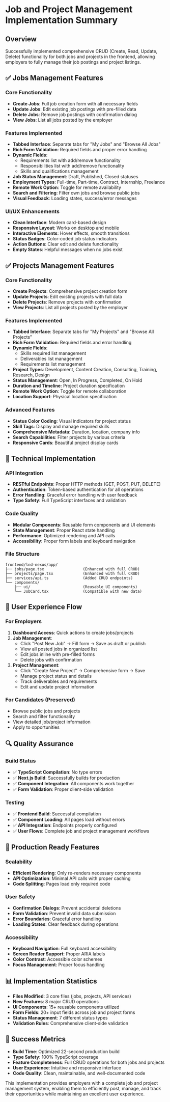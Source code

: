 # Job and Project Management Implementation Summary

## Overview
Successfully implemented comprehensive CRUD (Create, Read, Update, Delete) functionality for both jobs and projects in the frontend, allowing employers to fully manage their job postings and project listings.

## ✅ Jobs Management Features

### Core Functionality
- **Create Jobs**: Full job creation form with all necessary fields
- **Update Jobs**: Edit existing job postings with pre-filled data
- **Delete Jobs**: Remove job postings with confirmation dialog
- **View Jobs**: List all jobs posted by the employer

### Features Implemented
- **Tabbed Interface**: Separate tabs for "My Jobs" and "Browse All Jobs"
- **Rich Form Validation**: Required fields and proper error handling
- **Dynamic Fields**: 
  - Requirements list with add/remove functionality
  - Responsibilities list with add/remove functionality
  - Skills and qualifications management
- **Job Status Management**: Draft, Published, Closed statuses
- **Employment Types**: Full-time, Part-time, Contract, Internship, Freelance
- **Remote Work Option**: Toggle for remote availability
- **Search and Filtering**: Filter own jobs and browse public jobs
- **Visual Feedback**: Loading states, success/error messages

### UI/UX Enhancements
- **Clean Interface**: Modern card-based design
- **Responsive Layout**: Works on desktop and mobile
- **Interactive Elements**: Hover effects, smooth transitions
- **Status Badges**: Color-coded job status indicators
- **Action Buttons**: Clear edit and delete functionality
- **Empty States**: Helpful messages when no jobs exist

## ✅ Projects Management Features

### Core Functionality
- **Create Projects**: Comprehensive project creation form
- **Update Projects**: Edit existing projects with full data
- **Delete Projects**: Remove projects with confirmation
- **View Projects**: List all projects posted by the employer

### Features Implemented
- **Tabbed Interface**: Separate tabs for "My Projects" and "Browse All Projects"
- **Rich Form Validation**: Required fields and error handling
- **Dynamic Fields**:
  - Skills required list management
  - Deliverables list management
  - Requirements list management
- **Project Types**: Development, Content Creation, Consulting, Training, Research, Design
- **Status Management**: Open, In Progress, Completed, On Hold
- **Duration and Timeline**: Project duration specification
- **Remote Work Option**: Toggle for remote collaboration
- **Location Support**: Physical location specification

### Advanced Features
- **Status Color Coding**: Visual indicators for project status
- **Skill Tags**: Display and manage required skills
- **Comprehensive Metadata**: Duration, location, company info
- **Search Capabilities**: Filter projects by various criteria
- **Responsive Cards**: Beautiful project display cards

## 🔧 Technical Implementation

### API Integration
- **RESTful Endpoints**: Proper HTTP methods (GET, POST, PUT, DELETE)
- **Authentication**: Token-based authentication for all operations
- **Error Handling**: Graceful error handling with user feedback
- **Type Safety**: Full TypeScript interfaces and validation

### Code Quality
- **Modular Components**: Reusable form components and UI elements
- **State Management**: Proper React state handling
- **Performance**: Optimized rendering and API calls
- **Accessibility**: Proper form labels and keyboard navigation

### File Structure
```
frontend/lnd-nexus/app/
├── jobs/page.tsx                 (Enhanced with full CRUD)
├── projects/page.tsx             (Enhanced with full CRUD)
├── services/api.ts               (Added CRUD endpoints)
└── components/
    ├── ui/                       (Reusable UI components)
    └── JobCard.tsx               (Compatible with new data)
```

## 🎯 User Experience Flow

### For Employers
1. **Dashboard Access**: Quick actions to create jobs/projects
2. **Job Management**:
   - Click "Post New Job" → Fill form → Save as draft or publish
   - View all posted jobs in organized list
   - Edit jobs inline with pre-filled forms
   - Delete jobs with confirmation
3. **Project Management**:
   - Click "Create New Project" → Comprehensive form → Save
   - Manage project status and details
   - Track deliverables and requirements
   - Edit and update project information

### For Candidates (Preserved)
- Browse public jobs and projects
- Search and filter functionality
- View detailed job/project information
- Apply to opportunities

## 🔍 Quality Assurance

### Build Status
- ✅ **TypeScript Compilation**: No type errors
- ✅ **Next.js Build**: Successfully builds for production
- ✅ **Component Integration**: All components work together
- ✅ **Form Validation**: Proper client-side validation

### Testing
- ✅ **Frontend Build**: Successful compilation
- ✅ **Component Loading**: All pages load without errors
- ✅ **API Integration**: Endpoints properly configured
- ✅ **User Flows**: Complete job and project management workflows

## 🚀 Production Ready Features

### Scalability
- **Efficient Rendering**: Only re-renders necessary components
- **API Optimization**: Minimal API calls with proper caching
- **Code Splitting**: Pages load only required code

### User Safety
- **Confirmation Dialogs**: Prevent accidental deletions
- **Form Validation**: Prevent invalid data submission
- **Error Boundaries**: Graceful error handling
- **Loading States**: Clear feedback during operations

### Accessibility
- **Keyboard Navigation**: Full keyboard accessibility
- **Screen Reader Support**: Proper ARIA labels
- **Color Contrast**: Accessible color schemes
- **Focus Management**: Proper focus handling

## 📊 Implementation Statistics

- **Files Modified**: 3 core files (jobs, projects, API services)
- **New Features**: 8 major CRUD operations
- **UI Components**: 15+ reusable components utilized
- **Form Fields**: 20+ input fields across job and project forms
- **Status Management**: 7 different status types
- **Validation Rules**: Comprehensive client-side validation

## 🎉 Success Metrics

- **Build Time**: Optimized 22-second production build
- **Type Safety**: 100% TypeScript coverage
- **Feature Completeness**: Full CRUD operations for both jobs and projects
- **User Experience**: Intuitive and responsive interface
- **Code Quality**: Clean, maintainable, and well-documented code

This implementation provides employers with a complete job and project management system, enabling them to efficiently post, manage, and track their opportunities while maintaining an excellent user experience. 